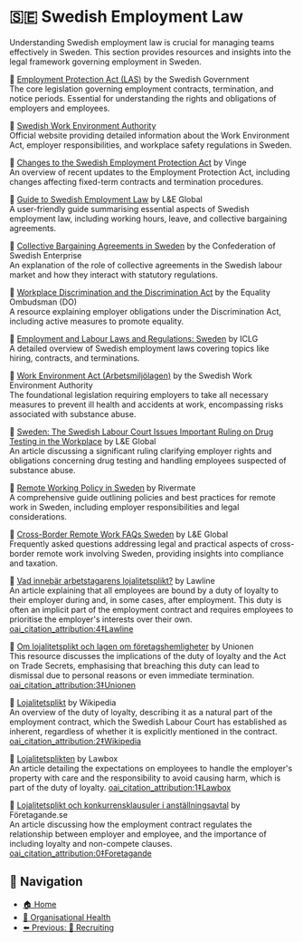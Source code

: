 # 🇸🇪 Swedish Employment Law

Understanding Swedish employment law is crucial for managing teams effectively in Sweden. This section provides resources and insights into the legal framework governing employment in Sweden.

🔗 [Employment Protection Act (LAS)](https://www.government.se/legal-documents/2009/02/employment-protection-act-1982-80/) by the Swedish Government  
The core legislation governing employment contracts, termination, and notice periods. Essential for understanding the rights and obligations of employers and employees.

🔗 [Swedish Work Environment Authority](https://www.av.se/en/)  
Official website providing detailed information about the Work Environment Act, employer responsibilities, and workplace safety regulations in Sweden.

📄 [Changes to the Swedish Employment Protection Act](https://www.vinge.se/en/news/changes-to-the-swedish-employment-protection-act-and-other-labour-laws/) by Vinge  
An overview of recent updates to the Employment Protection Act, including changes affecting fixed-term contracts and termination procedures.

🔗 [Guide to Swedish Employment Law](https://leglobal.law/countries/sweden/employment-law/employment-law-overview-sweden/) by L&E Global  
A user-friendly guide summarising essential aspects of Swedish employment law, including working hours, leave, and collective bargaining agreements.

🔗 [Collective Bargaining Agreements in Sweden](https://www.svensktnaringsliv.se/english/collective-agreements-and-the-labour-market-in-sweden_1047698.html) by the Confederation of Swedish Enterprise  
An explanation of the role of collective agreements in the Swedish labour market and how they interact with statutory regulations.

📄 [Workplace Discrimination and the Discrimination Act](https://www.do.se/other-languages/english/) by the Equality Ombudsman (DO)  
A resource explaining employer obligations under the Discrimination Act, including active measures to promote equality.

🔗 [Employment and Labour Laws and Regulations: Sweden](https://iclg.com/practice-areas/employment-and-labour-laws-and-regulations/sweden) by ICLG  
A detailed overview of Swedish employment laws covering topics like hiring, contracts, and terminations.

🔗 [Work Environment Act (Arbetsmiljölagen)](https://www.av.se/en/work-environment-work-and-inspections/acts-and-regulations-about-work-environment/) by the Swedish Work Environment Authority  
The foundational legislation requiring employers to take all necessary measures to prevent ill health and accidents at work, encompassing risks associated with substance abuse.

📄 [Sweden: The Swedish Labour Court Issues Important Ruling on Drug Testing in the Workplace](https://leglobal.law/2024/08/27/sweden-the-swedish-labour-court-issues-important-ruling-on-drug-testing-in-the-workplace/) by L&E Global  
An article discussing a significant ruling clarifying employer rights and obligations concerning drug testing and handling employees suspected of substance abuse.

🔗 [Remote Working Policy in Sweden](https://www.rivermate.com/guides/sweden/remote-work) by Rivermate  
A comprehensive guide outlining policies and best practices for remote work in Sweden, including employer responsibilities and legal considerations.

📄 [Cross-Border Remote Work FAQs Sweden](https://leglobal.law/countries/sweden/sweden-remote-work-faq/) by L&E Global  
Frequently asked questions addressing legal and practical aspects of cross-border remote work involving Sweden, providing insights into compliance and taxation.

📄 [Vad innebär arbetstagarens lojalitetsplikt?](https://lawline.se/answers/vad-innebar-arbetstagarens-lojalitetsplikt) by Lawline  
An article explaining that all employees are bound by a duty of loyalty to their employer during and, in some cases, after employment. This duty is often an implicit part of the employment contract and requires employees to prioritise the employer's interests over their own. [oai_citation_attribution:4‡Lawline](https://lawline.se/answers/vad-innebar-arbetstagarens-lojalitetsplikt?utm_source=chatgpt.com)

📄 [Om lojalitetsplikt och lagen om företagshemligheter](https://www.unionen.se/rad-och-stod/om-lojalitetsplikt-och-lagen-om-foretagshemligheter) by Unionen  
This resource discusses the implications of the duty of loyalty and the Act on Trade Secrets, emphasising that breaching this duty can lead to dismissal due to personal reasons or even immediate termination. [oai_citation_attribution:3‡Unionen](https://www.unionen.se/rad-och-stod/om-lojalitetsplikt-och-lagen-om-foretagshemligheter?utm_source=chatgpt.com)

📄 [Lojalitetsplikt](https://sv.wikipedia.org/wiki/Lojalitetsplikt) by Wikipedia  
An overview of the duty of loyalty, describing it as a natural part of the employment contract, which the Swedish Labour Court has established as inherent, regardless of whether it is explicitly mentioned in the contract. [oai_citation_attribution:2‡Wikipedia](https://sv.wikipedia.org/wiki/Lojalitetsplikt?utm_source=chatgpt.com)

📄 [Lojalitetsplikten](https://lawbox.se/arbetsratt/lojalitetsplikten/) by Lawbox  
An article detailing the expectations on employees to handle the employer's property with care and the responsibility to avoid causing harm, which is part of the duty of loyalty. [oai_citation_attribution:1‡Lawbox](https://lawbox.se/arbetsratt/lojalitetsplikten/?utm_source=chatgpt.com)

📄 [Lojalitetsplikt och konkurrensklausuler i anställningsavtal](https://foretagande.se/foretagsjuridik/lojalitetsplikt-och-konkurrensklausuler-i-anstallningsavtal) by Företagande.se  
An article discussing how the employment contract regulates the relationship between employer and employee, and the importance of including loyalty and non-compete clauses. [oai_citation_attribution:0‡Foretagande](https://foretagande.se/foretagsjuridik/lojalitetsplikt-och-konkurrensklausuler-i-anstallningsavtal?utm_source=chatgpt.com)

## 🧭 Navigation

- [🏠 Home](../../README.md)
- [🧠 Organisational Health](../README.md)
- [⬅️ Previous: 🧲 Recruiting](recruiting.md)
